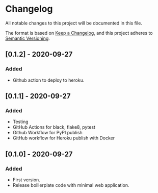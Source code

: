 # Changelog

All notable changes to this project will be documented in this file.

The format is based on [Keep a Changelog](https://keepachangelog.com/en/1.0.0/),
and this project adheres to [Semantic Versioning](https://semver.org/spec/v2.0.0.html).

## [0.1.2] - 2020-09-27

### Added

- Github action to deploy to heroku.

## [0.1.1] - 2020-09-27

### Added

- Testing
- GitHub Actions for black, flake8, pytest
- Github Workflow for PyPI publish
- GitHub workflow for Heroku publish with Docker

## [0.1.0] - 2020-09-27

### Added

- First version.
- Release boillerplate code with minimal web application.
